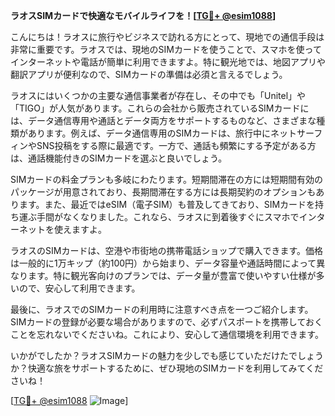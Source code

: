 **ラオスSIMカードで快適なモバイルライフを！[[TG💪+ @esim1088](https://t.me/s/esim1088)]**

こんにちは！ラオスに旅行やビジネスで訪れる方にとって、現地での通信手段は非常に重要です。ラオスでは、現地のSIMカードを使うことで、スマホを使ってインターネットや電話が簡単に利用できますよ。特に観光地では、地図アプリや翻訳アプリが便利なので、SIMカードの準備は必須と言えるでしょう。

ラオスにはいくつかの主要な通信事業者が存在し、その中でも「Unitel」や「TIGO」が人気があります。これらの会社から販売されているSIMカードには、データ通信専用や通話とデータ両方をサポートするものなど、さまざまな種類があります。例えば、データ通信専用のSIMカードは、旅行中にネットサーフィンやSNS投稿をする際に最適です。一方で、通話も頻繁にする予定がある方は、通話機能付きのSIMカードを選ぶと良いでしょう。

SIMカードの料金プランも多岐にわたります。短期間滞在の方には短期間有効のパッケージが用意されており、長期間滞在する方には長期契約のオプションもあります。また、最近ではeSIM（電子SIM）も普及してきており、SIMカードを持ち運ぶ手間がなくなりました。これなら、ラオスに到着後すぐにスマホでインターネットを使えますよ。

ラオスのSIMカードは、空港や市街地の携帯電話ショップで購入できます。価格は一般的に1万キップ（約100円）から始まり、データ容量や通話時間によって異なります。特に観光客向けのプランでは、データ量が豊富で使いやすい仕様が多いので、安心して利用できます。

最後に、ラオスでのSIMカードの利用時に注意すべき点を一つご紹介します。SIMカードの登録が必要な場合がありますので、必ずパスポートを携帯しておくことを忘れないでくださいね。これにより、安心して通信環境を利用できます。

いかがでしたか？ラオスSIMカードの魅力を少しでも感じていただけたでしょうか？快適な旅をサポートするために、ぜひ現地のSIMカードを利用してみてくださいね！

[[TG💪+ @esim1088](https://t.me/s/esim1088) ![Image](https://i.postimg.cc/Y0z9fWf4/image.png)]